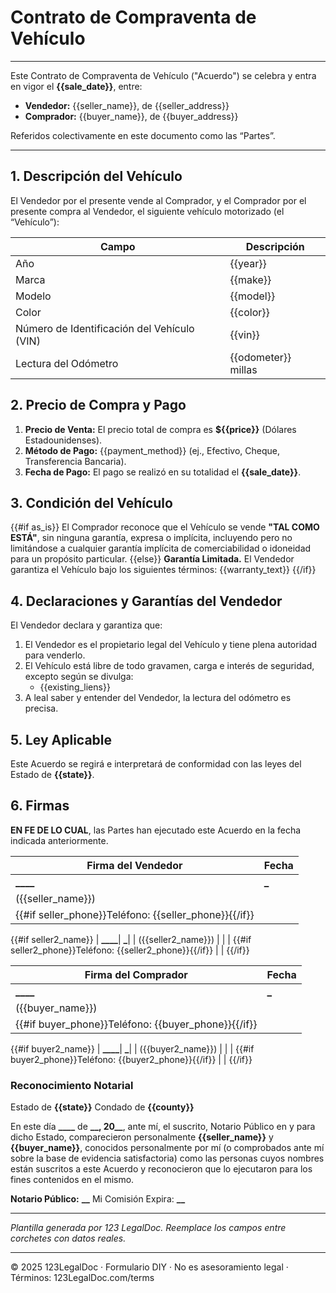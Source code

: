 # Contrato de Compraventa de Vehículo

---

Este Contrato de Compraventa de Vehículo ("Acuerdo") se celebra y entra en vigor el **{{sale_date}}**, entre:

- **Vendedor:** {{seller_name}}, de {{seller_address}}
- **Comprador:** {{buyer_name}}, de {{buyer_address}}

Referidos colectivamente en este documento como las “Partes”.

---

## 1. Descripción del Vehículo

El Vendedor por el presente vende al Comprador, y el Comprador por el presente compra al Vendedor, el siguiente vehículo motorizado (el “Vehículo”):

| Campo                                       | Descripción         |
| ------------------------------------------- | ------------------- |
| Año                                         | {{year}}            |
| Marca                                       | {{make}}            |
| Modelo                                      | {{model}}           |
| Color                                       | {{color}}           |
| Número de Identificación del Vehículo (VIN) | {{vin}}             |
| Lectura del Odómetro                        | {{odometer}} millas |

## 2. Precio de Compra y Pago

1. **Precio de Venta:** El precio total de compra es **${{price}}** (Dólares Estadounidenses).
2. **Método de Pago:** {{payment_method}} (ej., Efectivo, Cheque, Transferencia Bancaria).
3. **Fecha de Pago:** El pago se realizó en su totalidad el **{{sale_date}}**.

## 3. Condición del Vehículo

{{#if as_is}}
El Comprador reconoce que el Vehículo se vende **"TAL COMO ESTÁ"**, sin ninguna garantía, expresa o implícita, incluyendo pero no limitándose a cualquier garantía implícita de comerciabilidad o idoneidad para un propósito particular.
{{else}}
**Garantía Limitada.** El Vendedor garantiza el Vehículo bajo los siguientes términos:
{{warranty_text}}
{{/if}}

## 4. Declaraciones y Garantías del Vendedor

El Vendedor declara y garantiza que:

1. El Vendedor es el propietario legal del Vehículo y tiene plena autoridad para venderlo.
2. El Vehículo está libre de todo gravamen, carga e interés de seguridad, excepto según se divulga:
   - {{existing_liens}}
3. A leal saber y entender del Vendedor, la lectura del odómetro es precisa.

## 5. Ley Aplicable

Este Acuerdo se regirá e interpretará de conformidad con las leyes del Estado de **{{state}}**.

## 6. Firmas

**EN FE DE LO CUAL**, las Partes han ejecutado este Acuerdo en la fecha indicada anteriormente.

| Firma del Vendedor                                    | Fecha                  |
| ----------------------------------------------------- | ---------------------- |
| **********\_\_\_\_**********                          | **********\_********** |
| ({{seller_name}})                                     |                        |
| {{#if seller_phone}}Teléfono: {{seller_phone}}{{/if}} |                        |

{{#if seller2_name}}
| **********\_\_\_\_**********| **********\_**********|
| ({{seller2_name}}) | |
| {{#if seller2_phone}}Teléfono: {{seller2_phone}}{{/if}} | |
{{/if}}

| Firma del Comprador                                 | Fecha                  |
| --------------------------------------------------- | ---------------------- |
| **********\_\_\_\_**********                        | **********\_********** |
| ({{buyer_name}})                                    |                        |
| {{#if buyer_phone}}Teléfono: {{buyer_phone}}{{/if}} |                        |

{{#if buyer2_name}}
| **********\_\_\_\_**********| **********\_**********|
| ({{buyer2_name}}) | |
| {{#if buyer2_phone}}Teléfono: {{buyer2_phone}}{{/if}} | |
{{/if}}

### Reconocimiento Notarial

Estado de **{{state}}**
Condado de **{{county}}**

En este día **\_\_\_\_** de ********\_\_******, 20\_\_**, ante mí, el suscrito, Notario Público en y para dicho Estado, comparecieron personalmente **{{seller_name}}** y **{{buyer_name}}**, conocidos personalmente por mí (o comprobados ante mí sobre la base de evidencia satisfactoria) como las personas cuyos nombres están suscritos a este Acuerdo y reconocieron que lo ejecutaron para los fines contenidos en el mismo.

**Notario Público:** ************\_\_************
Mi Comisión Expira: ******\_\_******

---

_Plantilla generada por 123 LegalDoc. Reemplace los campos entre corchetes con datos reales._

---
© 2025 123LegalDoc · Formulario DIY · No es asesoramiento legal · Términos: 123LegalDoc.com/terms
